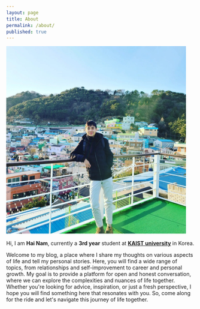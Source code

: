 ```yaml
---
layout: page
title: About
permalink: /about/
published: true
---
```


<img src="https://github.com/SimonCao1207/SimonCao1207.github.io/blob/master/images/me.jpg?raw=true"  width="480" height="500">

Hi, I am **Hai Nam**, currently a **3rd year** student at [**KAIST university**](https://en.wikipedia.org/wiki/KAIST) in Korea.

Welcome to my blog, a place where I share my thoughts on various aspects of life and tell my personal stories. Here, you will find a wide range of topics, from relationships and self-improvement to career and personal growth. My goal is to provide a platform for open and honest conversation, where we can explore the complexities and nuances of life together. Whether you're looking for advice, inspiration, or just a fresh perspective, I hope you will find something here that resonates with you. So, come along for the ride and let's navigate this journey of life together.







